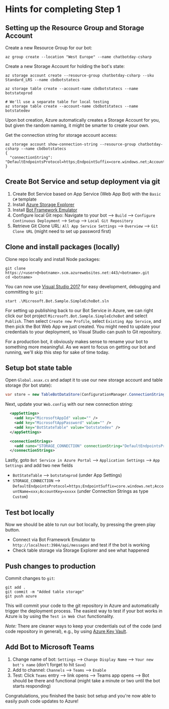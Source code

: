 # Hints for completing Step 1

## Setting up the Resource Group and Storage Account

Create a new Resource Group for our bot:

```
az group create --location "West Europe" --name chatbotday-csharp
```

Create a new Storage Account for holding the bot's state:
```
az storage account create --resource-group chatbotday-csharp --sku Standard_LRS --name cbdbotstatecs

az storage table create --account-name cbdbotstatecs --name botstateprod

# We'll use a separate table for local testing
az storage table create --account-name cbdbotstatecs --name botstatedev
```

Upon bot creation, Azure automatically creates a Storage Account for you, but given the random naming, it might be smarter to create your own.

Get the connection string for storage account access:

```
az storage account show-connection-string --resource-group chatbotday-csharp --name cbdbotstatecs
{
  "connectionString": "DefaultEndpointsProtocol=https;EndpointSuffix=core.windows.net;AccountName=xxxxx;AccountKey=xxxxxxxxxxxxx"
}
```

## Create Bot Service and setup deployment via git

1. Create Bot Service based on App Service (Web App Bot) with the `Basic C#` template
1. Install [Azure Storage Explorer](https://azure.microsoft.com/en-us/features/storage-explorer/)
1. Install [Bot Framework Emulator](https://github.com/Microsoft/BotFramework-Emulator/releases)
1. Configure local Git repo: Navigate to your bot --> `Build` --> `Configure Continuous Deployment` --> `Setup` --> `Local Git Repository`
1. Retrieve Git Clone URL: `All App Service Settings` --> `Overview` --> `Git Clone URL` (might need to set up password first)

## Clone and install packages (locally)

Clone repo locally and install Node packages:

```
git clone https://<user>@<botname>.scm.azurewebsites.net:443/<botname>.git
cd <botname>
```

You can now use [Visual Studio 2017](https://www.visualstudio.com/downloads/) for easy development, debugging and committing to `git`:

```
start .\Microsoft.Bot.Sample.SimpleEchoBot.sln
```

For setting up publishing back to our Bot Service in Azure, we can right click our bot project `Microsoft.Bot.Sample.SimpleEchoBot` and select `Publish`. Then select `Create new Profile`, select `Existing App Service`, and then pick the Bot Web App we just created. You might need to update your credentials to your deployment, so Visual Studio can push to Git repository.

For a production bot, it obviously makes sense to rename your bot to something more meaningful. As we want to focus on getting our bot and running, we'll skip this step for sake of time today.

## Setup bot state table

Open `Global.asax.cs` and adapt it to use our new storage account and table storage (for bot state):

```csharp
var store = new TableBotDataStore(ConfigurationManager.ConnectionStrings["STORAGE_CONNECTION"].ConnectionString, ConfigurationManager.AppSettings["BotStateTable"]);
```

Next, update your `Web.config` with our new connection string:

```xml
  <appSettings>
    <add key="MicrosoftAppId" value="" />
    <add key="MicrosoftAppPassword" value="" />
    <add key="BotStateTable" value="botstatedev" />
  </appSettings>

  <connectionStrings>
    <add name="STORAGE_CONNECTION" connectionString="DefaultEndpointsProtocol=https;EndpointSuffix=core.windows.net;AccountName=xxxx;AccountKey=xxxxx"/>
  </connectionStrings>
```

Lastly, goto `Bot Service in Azure Portal` --> `Application Settings` --> `App Settings` and add two new fields

* `BotStateTable` --> `botstateprod` (under App Settings)
* `STORAGE_CONNECTION` --> `DefaultEndpointsProtocol=https;EndpointSuffix=core.windows.net;AccountName=xxx;AccountKey=xxxxx` (under Connection Strings as type `Custom`)

## Test bot locally

Now we should be able to run our bot locally, by pressing the green play button.

* Connect via Bot Framework Emulator to `http://localhost:3984/api/messages` and test if the bot is working
* Check table storage via Storage Explorer and see what happened

## Push changes to production 

Commit changes to `git`:

```
git add .
git commit -m "Added table storage"
git push azure
```

This will commit your code to the git repository in Azure and automatically trigger the deployment process. The easiest way to test if your bot works in Azure is by using the `Test in Web Chat` functionality.

*Note:* There are cleaner ways to keep your credentials out of the code (and code repository in general), e.g., by using [Azure Key Vault](https://azure.microsoft.com/en-us/services/key-vault/).

## Add Bot to Microsoft Teams

1. Change name of bot: `Settings` --> `Change Display Name` --> `Your new bot's name` (don't forget to hit `Save`)
1. Add to channel: `Channels` --> `Teams` --> `Enable`
1. Test: Click `Teams` entry --> link opens --> Teams app opens --> Bot should be there and functional (might take a minute or two until the bot starts responding)

Congratulations, you finished the basic bot setup and you're now able to easily push code updates to Azure!
